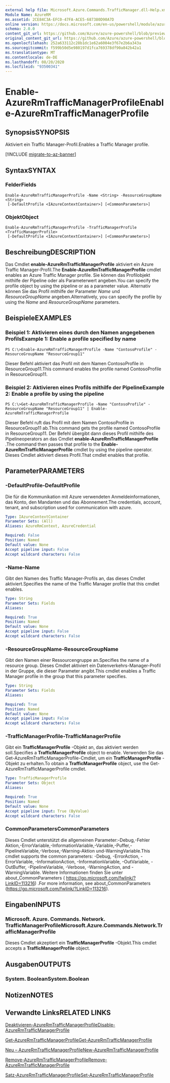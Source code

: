 ```yaml
---
external help file: Microsoft.Azure.Commands.TrafficManager.dll-Help.xml
Module Name: AzureRM
ms.assetid: 2CE84C3A-EFC0-47FA-ACE5-687380D90A7D
online version: https://docs.microsoft.com/en-us/powershell/module/azurerm.trafficmanager/enable-azurermtrafficmanagerprofile
schema: 2.0.0
content_git_url: https://github.com/Azure/azure-powershell/blob/preview/src/ResourceManager/TrafficManager/Commands.TrafficManager2/help/Enable-AzureRmTrafficManagerProfile.md
original_content_git_url: https://github.com/Azure/azure-powershell/blob/preview/src/ResourceManager/TrafficManager/Commands.TrafficManager2/help/Enable-AzureRmTrafficManagerProfile.md
ms.openlocfilehash: 252a633112c28b1dc1e62a6004e3f67e2b6a343a
ms.sourcegitcommit: f599b50d5e980197d1fca769378df90a842b42a1
ms.translationtype: MT
ms.contentlocale: de-DE
ms.lasthandoff: 08/20/2020
ms.locfileid: "93500341"
---
```

# <span data-ttu-id="ba075-101">Enable-AzureRmTrafficManagerProfile</span><span class="sxs-lookup"><span data-stu-id="ba075-101">Enable-AzureRmTrafficManagerProfile</span></span>

## <span data-ttu-id="ba075-102">Synopsis</span><span class="sxs-lookup"><span data-stu-id="ba075-102">SYNOPSIS</span></span>
<span data-ttu-id="ba075-103">Aktiviert ein Traffic Manager-Profil.</span><span class="sxs-lookup"><span data-stu-id="ba075-103">Enables a Traffic Manager profile.</span></span>

[!INCLUDE [migrate-to-az-banner](../../includes/migrate-to-az-banner.md)]

## <span data-ttu-id="ba075-104">Syntax</span><span class="sxs-lookup"><span data-stu-id="ba075-104">SYNTAX</span></span>

### <span data-ttu-id="ba075-105">Felder</span><span class="sxs-lookup"><span data-stu-id="ba075-105">Fields</span></span>
```
Enable-AzureRmTrafficManagerProfile -Name <String> -ResourceGroupName <String>
 [-DefaultProfile <IAzureContextContainer>] [<CommonParameters>]
```

### <span data-ttu-id="ba075-106">Objekt</span><span class="sxs-lookup"><span data-stu-id="ba075-106">Object</span></span>
```
Enable-AzureRmTrafficManagerProfile -TrafficManagerProfile <TrafficManagerProfile>
 [-DefaultProfile <IAzureContextContainer>] [<CommonParameters>]
```

## <span data-ttu-id="ba075-107">Beschreibung</span><span class="sxs-lookup"><span data-stu-id="ba075-107">DESCRIPTION</span></span>
<span data-ttu-id="ba075-108">Das Cmdlet **enable-AzureRmTrafficManagerProfile** aktiviert ein Azure Traffic Manager-Profil.</span><span class="sxs-lookup"><span data-stu-id="ba075-108">The **Enable-AzureRmTrafficManagerProfile** cmdlet enables an Azure Traffic Manager profile.</span></span>
<span data-ttu-id="ba075-109">Sie können das Profilobjekt mithilfe der Pipeline oder als Parameterwert angeben.</span><span class="sxs-lookup"><span data-stu-id="ba075-109">You can specify the profile object by using the pipeline or as a parameter value.</span></span>
<span data-ttu-id="ba075-110">Alternativ können Sie das Profil mithilfe der Parameter *Name* und *ResourceGroupName* angeben.</span><span class="sxs-lookup"><span data-stu-id="ba075-110">Alternatively, you can specify the profile by using the *Name* and *ResourceGroupName* parameters.</span></span>

## <span data-ttu-id="ba075-111">Beispiele</span><span class="sxs-lookup"><span data-stu-id="ba075-111">EXAMPLES</span></span>

### <span data-ttu-id="ba075-112">Beispiel 1: Aktivieren eines durch den Namen angegebenen Profils</span><span class="sxs-lookup"><span data-stu-id="ba075-112">Example 1: Enable a profile specified by name</span></span>
```
PS C:\>Enable-AzureRmTrafficManagerProfile -Name "ContosoProfile" -ResourceGroupName "ResourceGroup11"
```

<span data-ttu-id="ba075-113">Dieser Befehl aktiviert das Profil mit dem Namen ContosoProfile in ResourceGroup11.</span><span class="sxs-lookup"><span data-stu-id="ba075-113">This command enables the profile named ContosoProfile in ResourceGroup11.</span></span>

### <span data-ttu-id="ba075-114">Beispiel 2: Aktivieren eines Profils mithilfe der Pipeline</span><span class="sxs-lookup"><span data-stu-id="ba075-114">Example 2: Enable a profile by using the pipeline</span></span>
```
PS C:\>Get-AzureRmTrafficManagerProfile -Name "ContosoProfile" -ResourceGroupName "ResourceGroup11" | Enable-AzureRmTrafficManagerProfile
```

<span data-ttu-id="ba075-115">Dieser Befehl ruft das Profil mit dem Namen ContosoProfile in ResourceGroup11 ab.</span><span class="sxs-lookup"><span data-stu-id="ba075-115">This command gets the profile named ContosoProfile in ResourceGroup11.</span></span>
<span data-ttu-id="ba075-116">Der Befehl übergibt dann dieses Profil mithilfe des Pipelineoperators an das Cmdlet **enable-AzureRmTrafficManagerProfile** .</span><span class="sxs-lookup"><span data-stu-id="ba075-116">The command then passes that profile to the **Enable-AzureRmTrafficManagerProfile** cmdlet by using the pipeline operator.</span></span>
<span data-ttu-id="ba075-117">Dieses Cmdlet aktiviert dieses Profil.</span><span class="sxs-lookup"><span data-stu-id="ba075-117">That cmdlet enables that profile.</span></span>

## <span data-ttu-id="ba075-118">Parameter</span><span class="sxs-lookup"><span data-stu-id="ba075-118">PARAMETERS</span></span>

### <span data-ttu-id="ba075-119">-DefaultProfile</span><span class="sxs-lookup"><span data-stu-id="ba075-119">-DefaultProfile</span></span>
<span data-ttu-id="ba075-120">Die für die Kommunikation mit Azure verwendeten Anmeldeinformationen, das Konto, den Mandanten und das Abonnement.</span><span class="sxs-lookup"><span data-stu-id="ba075-120">The credentials, account, tenant, and subscription used for communication with azure.</span></span>

```yaml
Type: IAzureContextContainer
Parameter Sets: (All)
Aliases: AzureRmContext, AzureCredential

Required: False
Position: Named
Default value: None
Accept pipeline input: False
Accept wildcard characters: False
```

### <span data-ttu-id="ba075-121">-Name</span><span class="sxs-lookup"><span data-stu-id="ba075-121">-Name</span></span>
<span data-ttu-id="ba075-122">Gibt den Namen des Traffic Manager-Profils an, das dieses Cmdlet aktiviert.</span><span class="sxs-lookup"><span data-stu-id="ba075-122">Specifies the name of the Traffic Manager profile that this cmdlet enables.</span></span>

```yaml
Type: String
Parameter Sets: Fields
Aliases: 

Required: True
Position: Named
Default value: None
Accept pipeline input: False
Accept wildcard characters: False
```

### <span data-ttu-id="ba075-123">-ResourceGroupName</span><span class="sxs-lookup"><span data-stu-id="ba075-123">-ResourceGroupName</span></span>
<span data-ttu-id="ba075-124">Gibt den Namen einer Ressourcengruppe an.</span><span class="sxs-lookup"><span data-stu-id="ba075-124">Specifies the name of a resource group.</span></span>
<span data-ttu-id="ba075-125">Dieses Cmdlet aktiviert ein Datenverkehrs-Manager-Profil in der Gruppe, die dieser Parameter angibt.</span><span class="sxs-lookup"><span data-stu-id="ba075-125">This cmdlet enables a Traffic Manager profile in the group that this parameter specifies.</span></span>

```yaml
Type: String
Parameter Sets: Fields
Aliases: 

Required: True
Position: Named
Default value: None
Accept pipeline input: False
Accept wildcard characters: False
```

### <span data-ttu-id="ba075-126">-TrafficManagerProfile</span><span class="sxs-lookup"><span data-stu-id="ba075-126">-TrafficManagerProfile</span></span>
<span data-ttu-id="ba075-127">Gibt ein **TrafficManagerProfile** -Objekt an, das aktiviert werden soll.</span><span class="sxs-lookup"><span data-stu-id="ba075-127">Specifies a **TrafficManagerProfile** object to enable.</span></span>
<span data-ttu-id="ba075-128">Verwenden Sie das Get-AzureRmTrafficManagerProfile-Cmdlet, um ein **TrafficManagerProfile** -Objekt zu erhalten.</span><span class="sxs-lookup"><span data-stu-id="ba075-128">To obtain a **TrafficManagerProfile** object, use the Get-AzureRmTrafficManagerProfile cmdlet.</span></span>

```yaml
Type: TrafficManagerProfile
Parameter Sets: Object
Aliases: 

Required: True
Position: Named
Default value: None
Accept pipeline input: True (ByValue)
Accept wildcard characters: False
```

### <span data-ttu-id="ba075-129">CommonParameters</span><span class="sxs-lookup"><span data-stu-id="ba075-129">CommonParameters</span></span>
<span data-ttu-id="ba075-130">Dieses Cmdlet unterstützt die allgemeinen Parameter:-Debug,-Fehler Aktion,-ErrorVariable,-InformationVariable,-Variable,-Puffer,-PipelineVariable,-Verbose,-Warning-Aktion und-WarningVariable.</span><span class="sxs-lookup"><span data-stu-id="ba075-130">This cmdlet supports the common parameters: -Debug, -ErrorAction, -ErrorVariable, -InformationAction, -InformationVariable, -OutVariable, -OutBuffer, -PipelineVariable, -Verbose, -WarningAction, and -WarningVariable.</span></span> <span data-ttu-id="ba075-131">Weitere Informationen finden Sie unter about_CommonParameters ( https://go.microsoft.com/fwlink/?LinkID=113216) .</span><span class="sxs-lookup"><span data-stu-id="ba075-131">For more information, see about_CommonParameters (https://go.microsoft.com/fwlink/?LinkID=113216).</span></span>

## <span data-ttu-id="ba075-132">Eingaben</span><span class="sxs-lookup"><span data-stu-id="ba075-132">INPUTS</span></span>

### <span data-ttu-id="ba075-133">Microsoft. Azure. Commands. Network. TrafficManagerProfile</span><span class="sxs-lookup"><span data-stu-id="ba075-133">Microsoft.Azure.Commands.Network.TrafficManagerProfile</span></span>
<span data-ttu-id="ba075-134">Dieses Cmdlet akzeptiert ein **TrafficManagerProfile** -Objekt.</span><span class="sxs-lookup"><span data-stu-id="ba075-134">This cmdlet accepts a **TrafficManagerProfile** object.</span></span>

## <span data-ttu-id="ba075-135">Ausgaben</span><span class="sxs-lookup"><span data-stu-id="ba075-135">OUTPUTS</span></span>

### <span data-ttu-id="ba075-136">System. Boolean</span><span class="sxs-lookup"><span data-stu-id="ba075-136">System.Boolean</span></span>

## <span data-ttu-id="ba075-137">Notizen</span><span class="sxs-lookup"><span data-stu-id="ba075-137">NOTES</span></span>

## <span data-ttu-id="ba075-138">Verwandte Links</span><span class="sxs-lookup"><span data-stu-id="ba075-138">RELATED LINKS</span></span>

[<span data-ttu-id="ba075-139">Deaktivieren-AzureRmTrafficManagerProfile</span><span class="sxs-lookup"><span data-stu-id="ba075-139">Disable-AzureRmTrafficManagerProfile</span></span>](./Disable-AzureRmTrafficManagerProfile.md)

[<span data-ttu-id="ba075-140">Get-AzureRmTrafficManagerProfile</span><span class="sxs-lookup"><span data-stu-id="ba075-140">Get-AzureRmTrafficManagerProfile</span></span>](./Get-AzureRmTrafficManagerProfile.md)

[<span data-ttu-id="ba075-141">Neu – AzureRmTrafficManagerProfile</span><span class="sxs-lookup"><span data-stu-id="ba075-141">New-AzureRmTrafficManagerProfile</span></span>](./New-AzureRmTrafficManagerProfile.md)

[<span data-ttu-id="ba075-142">Remove-AzureRmTrafficManagerProfile</span><span class="sxs-lookup"><span data-stu-id="ba075-142">Remove-AzureRmTrafficManagerProfile</span></span>](./Remove-AzureRmTrafficManagerProfile.md)

[<span data-ttu-id="ba075-143">Satz-AzureRmTrafficManagerProfile</span><span class="sxs-lookup"><span data-stu-id="ba075-143">Set-AzureRmTrafficManagerProfile</span></span>](./Set-AzureRmTrafficManagerProfile.md)


